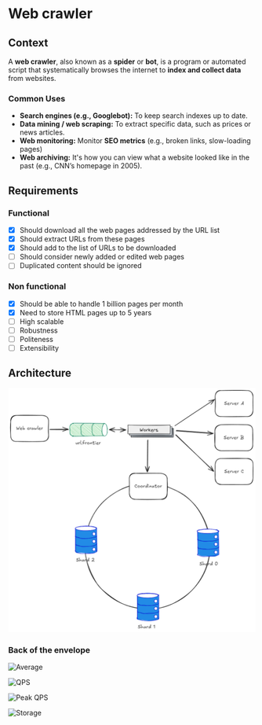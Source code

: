# Web crawler
## Context
A **web crawler**, also known as a **spider** or **bot**, is a program or automated script that systematically browses the internet to **index and collect data** from websites.
### Common Uses
* **Search engines (e.g., Googlebot):** To keep search indexes up to date.
* **Data mining / web scraping:** To extract specific data, such as prices or news articles.
* **Web monitoring:** Monitor **SEO metrics** (e.g., broken links, slow-loading pages)
* **Web archiving:** It's how you can view what a website looked like in the past (e.g., CNN’s homepage in 2005).
## Requirements
### Functional
- [x] Should download all the web pages addressed by the URL list
- [x] Should extract URLs from these pages
- [x] Should add to the list of URLs to be downloaded
- [ ] Should consider newly added or edited web pages
- [ ] Duplicated content should be ignored
### Non functional
- [x] Should be able to handle 1 billion pages per month
- [x] Need to store HTML pages up to 5 years
- [ ] High scalable
- [ ] Robustness
- [ ] Politeness
- [ ] Extensibility
## Architecture
![Web crawler](assets/web-crawler.excalidraw.png)
### Back of the envelope
![Average](https://latex.codecogs.com/png.image?\large&space;\dpi{100}\bg{white}\text{Average\_web\_page\_size}=500kb)

![QPS](https://latex.codecogs.com/png.image?\large&space;\dpi{100}\bg{white}QPS=\frac{1billon_{requests/day}}{30_{days}*24_{hours}*3600_{seconds}}\cong400)

![Peak QPS](https://latex.codecogs.com/png.image?\large&space;\dpi{100}\bg{white}QPS_{peak}=2*QPS=800)

![Storage](https://latex.codecogs.com/png.image?\large&space;\dpi{100}\bg{white}\text{Storage\_capacity}=1billion_{requests/day}*500kb_{\text{average\_web\_page\_size}}*12_{months}*\5_{years}=30_{PB})
